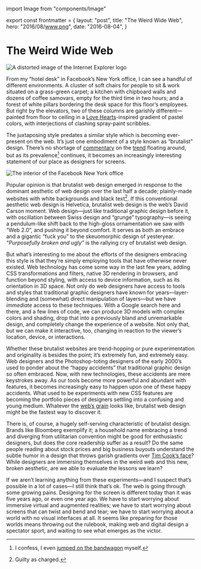 import Image from "components/Image"

export const frontmatter = {
  layout: "post",
  title: "The Weird Wide Web",
  hero: "2016/08/www.png",
  date: "2016-08-04",
}

# The Weird Wide Web

<Image
  alt="A distorted image of the Internet Explorer logo"
  src="2016/08/www.png"
/>

From my “hotel desk” in Facebook’s New York office, I can see a handful of
different environments. A cluster of soft chairs for people to sit & work
situated on a grass-green carpet; a kitchen with chipboard walls and dozens of
coffee samovars, empty for the third time in two hours; and a forest of white
pillars bordering the desk space for this floor’s employees. But right by the
elevators, two of these columns are garishly different—painted from floor to
ceiling in a [Love Hearts](http://www.lovehearts.com/)-inspired gradient of
pastel colors, with interjections of clashing spray-paint scribbles.

The juxtaposing style predates a similar style which is becoming ever-present on
the web. It’s just one embodiment of a style known as “brutalist” design.
There’s no shortage of
[commentary](https://www.washingtonpost.com/news/the-intersect/wp/2016/05/09/the-hottest-trend-in-web-design-is-intentionally-ugly-unusable-sites/)
on the [trend](http://brutalistwebsites.com/) floating around, but as its
prevalence[^1] continues, it becomes an increasingly interesting statement of
our place as designers for screens.

<Image
  alt="The interior of the Facebook New York office"
  src="2016/08/fbny.jpg"
  caption="Pillars in the Facebook New York office echo a recent trend in web design"
/>

Popular opinion is that brutalist web design emerged in response to the dominant
aesthetic of web design over the last half a decade; plainly-made websites with
white backgrounds and black text[^2]. If this conventional aesthetic web design
is Helvetica, brutalist web design is the web’s David Carson moment. Web
design—just like traditional graphic design before it, with oscillation between
Swiss design and “grunge” typography—is seeing a pendulum-like shift back to the
high-gloss ornamentation we saw with “Web 2.0”, and pushing it beyond comfort.
It serves as both an embrace and a gigantic “fuck you” to the skeuomorphic
design of yesteryear. _“Purposefully broken and ugly”_ is the rallying cry of
brutalist web design.

But what’s interesting to me about the efforts of the designers embracing this
style is that they’re simply employing tools that have otherwise never existed.
Web technology has come some way in the last few years, adding CSS
transformations and filters, native 3D rendering in browsers, and function
beyond styling, with access to device information, such as its orientation in 3D
space. Not only do web designers have access to tools and styles that
traditional graphic designers have known for years—layer-blending and (somewhat)
direct manipulation of layers—but we have _immediate_ access to these
techniques. With a Google search here and there, and a few lines of code, we can
produce 3D models with complex colors and shading, drop that into a previously
bland and unremarkable design, and completely change the experience of a
website. Not only that, but we can make it interactive, too, changing in
reaction to the viewer’s location, device, or interactions.

Whether these brutalist websites are trend-hopping or pure experimentation and
originality is besides the point; it’s extremely fun, and extremely easy. Web
designers and the Photoshop-toting designers of the early 2000’s used to ponder
about the “happy accidents” that traditional graphic design so often embraced.
Now, with new technologies, these accidents are mere keystrokes away. As our
tools become more powerful and abundant with features, it becomes increasingly
easy to happen upon one of these happy accidents. What used to be experiments
with new CSS features are becoming the portfolio pieces of designers settling
into a confusing and young medium. Whatever the [web’s
grain](http://www.frankchimero.com/writing/the-webs-grain/) looks like,
brutalist web design might be the fastest way to discover it.

There is, of course, a hugely self-serving characteristic of brutalist design.
Brands like Bloomberg exemplify it; a household name embracing a trend and
diverging from utilitarian convention might be good for enthusiastic designers,
but does the core readership suffer as a result? Do the same people reading
about stock prices and big business buyouts understand the subtle humor in a
design that throws garish gradients over [Tim Cook’s
face](http://www.fastcodesign.com/3036003/why-businessweeks-ugly-tim-cook-cover-is-subversive-genius)?
While designers are immersing themselves in the weird web and this new, broken
aesthetic, are we able to evaluate the lessons we learn?

If we aren’t learning anything from these experiments—and I suspect that’s
possible in a lot of cases—I still think that’s ok. The web is going through
some growing pains. Designing for the screen is different today than it was five
years ago, or even one year ago. We have to start worrying about immersive
virtual and augmented realities; we have to start worrying about screens that
can twist and bend and tear; we have to start worrying about a world with no
visual interfaces at all. It seems like preparing for those worlds means
throwing out the rulebook, making web and digital design a spectator sport, and
waiting to see what emerges as the victor.

[^1]: I confess, I even [jumped on the bandwagon](https://dribbble.com/shots/2725905-) myself.
[^2]: Guilty as charged.
